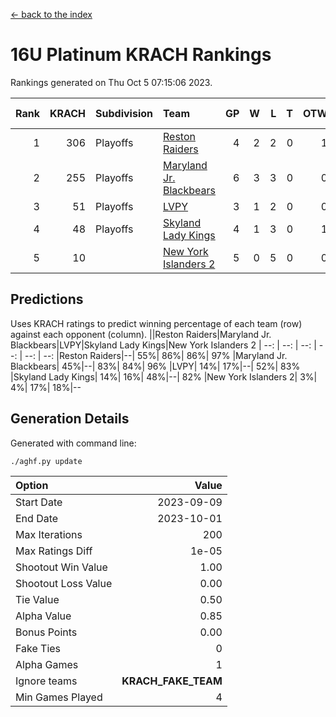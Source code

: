 [<- back to the index](readme.md)
# 16U Platinum KRACH Rankings
Rankings generated on Thu Oct  5 07:15:06 2023.

Rank|KRACH|Subdivision|Team|GP|W|L|T|OTW|OTL|SoS|Exp Wins|Win Diff
---:|---:|:---|:---|---:|---:|---:|---:|---:|---:|---:|---:|---:
1|306|Playoffs|[Reston Raiders](https://gamesheetstats.com/seasons/3663/teams/140850/schedule)|4|2|2|0|1|0|874|2.8|-0.0
2|255|Playoffs|[Maryland Jr. Blackbears](https://gamesheetstats.com/seasons/3663/teams/140848/schedule)|6|3|3|0|0|1|712|3.9|0.0
3|51|Playoffs|[LVPY](https://gamesheetstats.com/seasons/3663/teams/140844/schedule)|3|1|2|0|0|0|148|1.9|0.0
4|48|Playoffs|[Skyland Lady Kings](https://gamesheetstats.com/seasons/3663/teams/140849/schedule)|4|1|3|0|1|0|558|1.9|0.0
5|10||[New York Islanders 2](https://gamesheetstats.com/seasons/3663/teams/140851/schedule)|5|0|5|0|0|1|394|0.9|0.0

## Predictions
Uses KRACH ratings to predict winning percentage of each team (row) against each opponent (column).
||Reston Raiders|Maryland Jr. Blackbears|LVPY|Skyland Lady Kings|New York Islanders 2
| --: | --: | --: | --: | --: | --: 
|Reston Raiders|--| 55%| 86%| 86%| 97%
|Maryland Jr. Blackbears| 45%|--| 83%| 84%| 96%
|LVPY| 14%| 17%|--| 52%| 83%
|Skyland Lady Kings| 14%| 16%| 48%|--| 82%
|New York Islanders 2|  3%|  4%| 17%| 18%|--

## Generation Details

Generated with command line:
```
./aghf.py update
```

| Option | Value |
| :----- | ----: |
| Start Date | 2023-09-09 |
| End Date | 2023-10-01 |
| Max Iterations | 200 |
| Max Ratings Diff | 1e-05 |
| Shootout Win Value | 1.00 |
| Shootout Loss Value | 0.00 |
| Tie Value | 0.50 |
| Alpha Value | 0.85 |
| Bonus Points | 0.00 |
| Fake Ties | 0 |
| Alpha Games | 1 |
| Ignore teams | __KRACH_FAKE_TEAM__ |
| Min Games Played | 4 |

